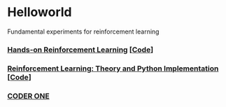 # Helloworld
Fundamental experiments for reinforcement learning

### [Hands-on Reinforcement Learning](http://hrl.boyuai.com/) [[Code](https://github.com/boyu-ai/Hands-on-RL)]
### [Reinforcement Learning: Theory and Python Implementation](https://github.com/ZhiqingXiao/rl-book/tree/master/zh2019) [[Code](https://github.com/ZhiqingXiao/rl-book/tree/master/en2022)]


### [CODER ONE](https://www.gocoder.one/blog)
